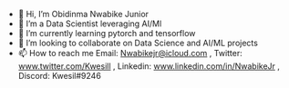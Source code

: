 - 👋 Hi, I’m Obidinma Nwabike Junior
- 👀 I’m a Data Scientist leveraging AI/Ml 
- 🌱 I’m currently learning pytorch and tensorflow
- 💞️ I’m looking to collaborate on Data Science and AI/ML projects
- 📫 How to reach me Email: Nwabikejr@icloud.com , Twitter: www.twitter.com/Kwesill , Linkedin: www.linkedin.com/in/NwabikeJr , Discord: Kwesil#9246

<!---
Kwesil/Kwesil is a ✨ special ✨ repository because its `README.md` (this file) appears on your GitHub profile.
You can click the Preview link to take a look at your changes.
--->
